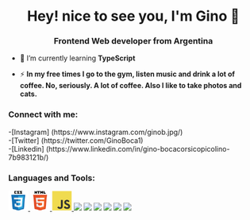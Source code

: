 <h1 align="center">Hey! nice to see you, I'm Gino 👋 </h1>
<h3 align="center">Frontend Web developer from Argentina</h3>

- 🌱 I’m currently learning **TypeScript**

- ⚡ **In my free times I go to the gym, listen music and drink a lot of coffee. No, seriously. A lot of coffee. Also I like to take photos and cats.**

<h3 align="left">Connect with me:</h3>
<p align="left">
-[Instagram] (https://www.instagram.com/ginob.jpg/) <br>
-[Twitter] (https://twitter.com/GinoBoca1) <br>
-[Linkedin] (https://www.linkedin.com/in/gino-bocacorsicopicolino-7b983121b/) <br>
</p>

<h3 align="left">Languages and Tools:</h3>
<p align="left"> <a href="https://www.w3schools.com/css/" target="_blank" rel="noreferrer"> <img src="https://raw.githubusercontent.com/devicons/devicon/master/icons/css3/css3-original-wordmark.svg" alt="css3" width="40" height="40"/> </a> <a href="https://www.w3.org/html/" target="_blank" rel="noreferrer"> <img src="https://raw.githubusercontent.com/devicons/devicon/master/icons/html5/html5-original-wordmark.svg" alt="html5" width="40" height="40"/> </a> <a href="https://developer.mozilla.org/en-US/docs/Web/JavaScript" target="_blank" rel="noreferrer"> <img src="https://raw.githubusercontent.com/devicons/devicon/master/icons/javascript/javascript-original.svg" alt="javascript" width="40" height="40"/> </a>
<img src="https://cdn.jsdelivr.net/gh/devicons/devicon/icons/bootstrap/bootstrap-original.svg" width = "40" heigth = "40"/>
<img src="https://cdn.jsdelivr.net/gh/devicons/devicon/icons/react/react-original-wordmark.svg" width = "40" heigth = "40" />
<img src="https://cdn.jsdelivr.net/gh/devicons/devicon/icons/jquery/jquery-original-wordmark.svg" width = "40" heigth = "40" />
<img src="https://cdn.jsdelivr.net/gh/devicons/devicon/icons/git/git-plain-wordmark.svg" width = "40" heigth = "40"/>
<img src="https://cdn.jsdelivr.net/gh/devicons/devicon/icons/materialui/materialui-plain.svg" width = "40" heigth = "40" />
<img src="https://cdn.jsdelivr.net/gh/devicons/devicon/icons/typescript/typescript-original.svg" width = "40" heigth = "40" />










